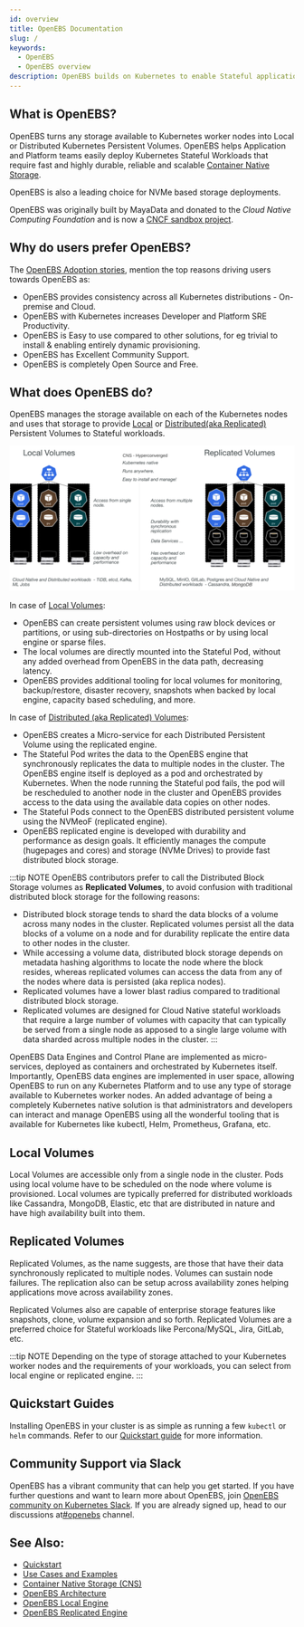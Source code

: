 ```yaml
---
id: overview
title: OpenEBS Documentation
slug: /
keywords:
  - OpenEBS
  - OpenEBS overview
description: OpenEBS builds on Kubernetes to enable Stateful applications to easily access Dynamic Local or Distributed Container Attached Kubernetes Persistent Volumes. By using the Container Attached Storage pattern users report lower costs, easier management, and more control for their teams.
---
```


## What is OpenEBS?

OpenEBS turns any storage available to Kubernetes worker nodes into Local or Distributed Kubernetes Persistent Volumes. OpenEBS helps Application and Platform teams easily deploy Kubernetes Stateful Workloads that require fast and highly durable, reliable and scalable [Container Native Storage](../concepts/container-native-storage.md).

OpenEBS is also a leading choice for NVMe based storage deployments.

OpenEBS was originally built by MayaData and donated to the _Cloud Native Computing Foundation_ and is now a [CNCF sandbox project](https://www.cncf.io/sandbox-projects/).

## Why do users prefer OpenEBS?

The [OpenEBS Adoption stories](https://github.com/openebs/openebs/blob/master/ADOPTERS.md), mention the top reasons driving users towards OpenEBS as:

- OpenEBS provides consistency across all Kubernetes distributions - On-premise and Cloud.
- OpenEBS with Kubernetes increases Developer and Platform SRE Productivity.
- OpenEBS is Easy to use compared to other solutions, for eg trivial to install & enabling entirely dynamic provisioning.
- OpenEBS has Excellent Community Support.
- OpenEBS is completely Open Source and Free.

## What does OpenEBS do?

OpenEBS manages the storage available on each of the Kubernetes nodes and uses that storage to provide [Local](#local-volumes) or [Distributed(aka Replicated)](#replicated-volumes) Persistent Volumes to Stateful workloads.

![data-engines-comparision](../assets/data-engines-comparision.svg)

In case of [Local Volumes](#local-volumes):

- OpenEBS can create persistent volumes using raw block devices or partitions, or using sub-directories on Hostpaths or by using local engine or sparse files.
- The local volumes are directly mounted into the Stateful Pod, without any added overhead from OpenEBS in the data path, decreasing latency.
- OpenEBS provides additional tooling for local volumes for monitoring, backup/restore, disaster recovery, snapshots when backed by local engine, capacity based scheduling, and more.

In case of [Distributed (aka Replicated) Volumes](#replicated-volumes):

- OpenEBS creates a Micro-service for each Distributed Persistent Volume using the replicated engine.
- The Stateful Pod writes the data to the OpenEBS engine that synchronously replicates the data to multiple nodes in the cluster. The OpenEBS engine itself is deployed as a pod and orchestrated by Kubernetes. When the node running the Stateful pod fails, the pod will be rescheduled to another node in the cluster and OpenEBS provides access to the data using the available data copies on other nodes.
- The Stateful Pods connect to the OpenEBS distributed persistent volume using the NVMeoF (replicated engine).
- OpenEBS replicated engine is developed with durability and performance as design goals. It efficiently manages the compute (hugepages and cores) and storage (NVMe Drives) to provide fast distributed block storage.

:::tip NOTE
OpenEBS contributors prefer to call the Distributed Block Storage volumes as **Replicated Volumes**, to avoid confusion with traditional distributed block storage for the following reasons:
* Distributed block storage tends to shard the data blocks of a volume across many nodes in the cluster. Replicated volumes persist all the data blocks of a volume on a node and for durability replicate the entire data to other nodes in the cluster.  
* While accessing a volume data, distributed block storage depends on metadata hashing algorithms to locate the node where the block resides, whereas replicated volumes can access the data from any of the nodes where data is persisted (aka replica nodes).
* Replicated volumes have a lower blast radius compared to traditional distributed block storage. 
* Replicated volumes are designed for Cloud Native stateful workloads that require a large number of volumes with capacity that can typically be served from a single node as apposed to a single large volume with data sharded across multiple nodes in the cluster.
:::

OpenEBS Data Engines and Control Plane are implemented as micro-services, deployed as containers and orchestrated by Kubernetes itself. Importantly, OpenEBS data engines are implemented in user space, allowing OpenEBS to run on any Kubernetes Platform and to use any type of storage available to Kubernetes worker nodes. An added advantage of being a completely Kubernetes native solution is that administrators and developers can interact and manage OpenEBS using all the wonderful tooling that is available for Kubernetes like kubectl, Helm, Prometheus, Grafana, etc.

## Local Volumes

Local Volumes are accessible only from a single node in the cluster. Pods using local volume have to be scheduled on the node where volume is provisioned. Local volumes are typically preferred for distributed workloads like Cassandra, MongoDB, Elastic, etc that are distributed in nature and have high availability built into them.

## Replicated Volumes

Replicated Volumes, as the name suggests, are those that have their data synchronously replicated to multiple nodes. Volumes can sustain node failures. The replication also can be setup across availability zones helping applications move across availability zones.

Replicated Volumes also are capable of enterprise storage features like snapshots, clone, volume expansion and so forth. Replicated Volumes are a preferred choice for Stateful workloads like Percona/MySQL, Jira, GitLab, etc.

:::tip NOTE
Depending on the type of storage attached to your Kubernetes worker nodes and the requirements of your workloads, you can select from local engine or replicated engine.
:::

## Quickstart Guides

Installing OpenEBS in your cluster is as simple as running a few `kubectl` or `helm` commands. Refer to our [Quickstart guide](../quickstart-guide/quickstart.md) for more information.

## Community Support via Slack

OpenEBS has a vibrant community that can help you get started. If you have further questions and want to learn more about OpenEBS, join [OpenEBS community on Kubernetes Slack](https://kubernetes.slack.com). If you are already signed up, head to our discussions at[#openebs](https://kubernetes.slack.com/messages/openebs/) channel.

## See Also:

- [Quickstart](../quickstart-guide/quickstart.md) 
- [Use Cases and Examples](use-cases-and-examples.mdx)
- [Container Native Storage (CNS)](../concepts/container-native-storage.md)
- [OpenEBS Architecture](../concepts/architecture.md)
- [OpenEBS Local Engine](../concepts/data-engines/local-engine.md)
- [OpenEBS Replicated Engine](../concepts/data-engines/replicated-engine.md)
